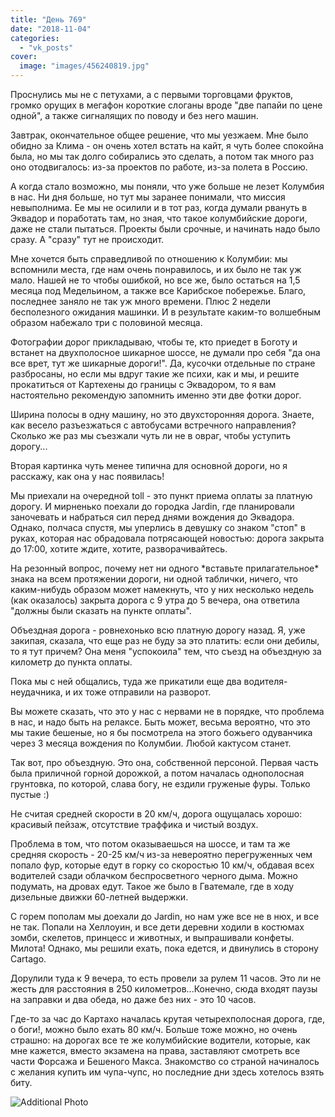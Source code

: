 ```yaml
---
title: "День 769"
date: "2018-11-04"
categories: 
  - "vk_posts"
cover:
  image: "images/456240819.jpg"
---
```


Проснулись мы не с петухами, а с первыми торговцами фруктов, громко орущих в мегафон короткие слоганы вроде "две папайи по цене одной", а также сигналящих по поводу и без него машин.

Завтрак, окончательное общее решение, что мы уезжаем. Мне было обидно за Клима - он очень хотел встать на кайт, я чуть более спокойна была, но мы так долго собирались это сделать, а потом так много раз оно отодвигалось: из-за проектов по работе, из-за полета в Россию.

<!--more-->

А когда стало возможно, мы поняли, что уже больше не лезет Колумбия в нас. Ни дня больше, но тут мы заранее понимали, что миссия невыполнима. Ее мы не осилили и в тот раз, когда думали рвануть в Эквадор и поработать там, но зная, что такое колумбийские дороги, даже не стали пытаться. Проекты были срочные, и начинать надо было сразу. А "сразу" тут не происходит.

Мне хочется быть справедливой по отношению к Колумбии: мы вспомнили места, где нам очень понравилось, и их было не так уж мало. Нашей не то чтобы ошибкой, но все же, было остаться на 1,5 месяца под Медельином, а также все Карибское побережье. Благо, последнее заняло не так уж много времени. Плюс 2 недели бесполезного ожидания машинки. И в результате каким-то волшебным образом набежало три с половиной месяца.

Фотографии дорог прикладываю, чтобы те, кто приедет в Боготу и встанет на двухполосное шикарное шоссе, не думали про себя "да она все врет, тут же шикарные дороги!". Да, кусочки отдельные по стране разбросаны, но если мы вдруг такие же психи, как и мы, и решите прокатиться от Картехены до границы с Эквадором, то я вам настоятельно рекомендую запомнить именно эти две фотки дорог.

Ширина полосы в одну машину, но это двухсторонняя дорога. Знаете, как весело разъезжаться с автобусами встречного направления? Сколько же раз мы съезжали чуть ли не в овраг, чтобы уступить дорогу...

Вторая картинка чуть менее типична для основной дороги, но я расскажу, как она у нас появилась!

Мы приехали на очередной toll - это пункт приема оплаты за платную дорогу. И мирненько поехали до городка Jardin, где планировали заночевать и набраться сил перед днями вождения до Эквадора. Однако, полчаса спустя, мы уперлись в девушку со знаком "стоп" в руках, которая нас обрадовала потрясающей новостью: дорога закрыта до 17:00, хотите ждите, хотите, разворачивайтесь.

На резонный вопрос, почему нет ни одного \*вставьте прилагательное\* знака на всем протяжении дороги, ни одной таблички, ничего, что каким-нибудь образом может намекнуть, что у них несколько недель (как оказалось) закрыта дорога с 9 утра до 5 вечера, она ответила "должны были сказать на пункте оплаты".

Объездная дорога - ровнехонько всю платную дорогу назад. Я, уже закипая, сказала, что еще раз не буду за это платить: если они дебилы, то я тут причем? Она меня "успокоила" тем, что съезд на объездную за километр до пункта оплаты.

Пока мы с ней общались, туда же прикатили еще два водителя-неудачника, и их тоже отправили на разворот.

Вы можете сказать, что это у нас с нервами не в порядке, что проблема в нас, и надо быть на релаксе. Быть может, весьма вероятно, что это мы такие бешеные, но я бы посмотрела на этого божьего одуванчика через 3 месяца вождения по Колумбии. Любой кактусом станет.

Так вот, про объездную. Это она, собственной персоной. Первая часть была приличной горной дорожкой, а потом началась однополосная грунтовка, по которой, слава богу, не ездили груженые фуры. Только пустые :)

Не считая средней скорости в 20 км/ч, дорога ощущалась хорошо: красивый пейзаж, отсутствие траффика и чистый воздух.

Проблема в том, что потом оказываешься на шоссе, и там та же средняя скорость - 20-25 км/ч из-за невероятно перегруженных чем попало фур, которые едут в горку со скоростью 10 км/ч, обдавая всех водителей сзади облачком беспросветного черного дыма. Можно подумать, на дровах едут. Такое же было в Гватемале, где в ходу дизельные движки 60-летней выдержки.

С горем пополам мы доехали до Jardin, но нам уже все не в нюх, и все не так. Попали на Хеллоуин, и все дети деревни ходили в костюмах зомби, скелетов, принцесс и животных, и выпрашивали конфеты. Милота! Однако, мы решили ехать, пока едется, и двинулись в сторону Cartago.

Дорулили туда к 9 вечера, то есть провели за рулем 11 часов. Это ли не жесть для расстояния в 250 километров...Конечно, сюда входят паузы на заправки и два обеда, но даже без них - это 10 часов.

Где-то за час до Картахо началась крутая четырехполосная дорога, где, о боги!, можно было ехать 80 км/ч. Больше тоже можно, но очень страшно: на дорогах все те же колумбийские водители, которые, как мне кажется, вместо экзамена на права, заставляют смотреть все части Форсажа и Бешеного Макса. Знакомство со страной начиналось с желания купить им чупа-чупс, но последние дни здесь хотелось взять биту.

![Additional Photo](https://vodpop.ru/wp-content/uploads/2023/07/456240820.jpg)
